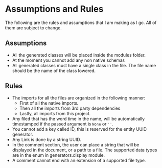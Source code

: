 # Assumptions and Rules

The following are the rules and assumptions that I am making as I go. 
All of them are subject to change.

## Assumptions

- All the generated classes will be placed inside the modules folder.
- At the moment you cannot add any non native schemas
- All generated classes must have a single class in the file. 
The file name should be the name of the class lowered.

## Rules

- The imports for all the files are organized in the following manner:
  - First of all the native imports.
  - Then all the imports from 3rd party dependencies
  - Lastly, all imports from this project.
- Any filed that has the word time in the name, will be automatically timestamped
if the passed argument is `None` or `''`.
- You cannot add a key called ID, this is reserved for the entity UUID generator.
- Any Link is done by a string UUID.
- In the comment section, the user can place a string that will be displayed in the document, or a path to a file.
The supported data types are in the enum in generators.display module.
- A comment cannot end with an extension of a supported file type.